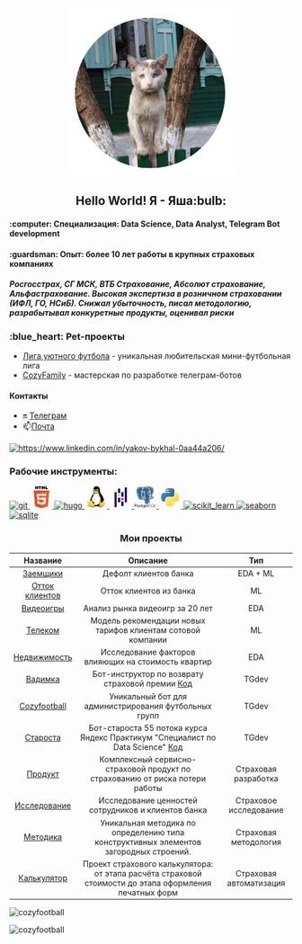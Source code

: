 <p align="center">
  <img width="300" height="300" src="https://github.com/cozyfootball/cozyfootball/blob/main/catsadd.jpg">
</p>
<h2 align="center">Hello World! Я - Яша:bulb:</h2>
<h4 align="left">:computer: Специализация: Data Science, Data Analyst, Telegram Bot development</h4>
<h4 align="left">:guardsman: Опыт: более 10 лет работы в крупных страховых компаниях</h4><h5>Росгосстрах, СГ МСК, ВТБ Страхование, Абсолют страхование, Альфастрахование. Высокая экспертиза в розничном страховании (ИФЛ, ГО, НСиБ). Снижал убыточность, писал методологию, разрабытывал конкуретные продукты, оценивал риски</h4>

<h3 align="left">:blue_heart: Pet-проекты </h4>

- [Лига уютного футбола](https://https://www.youtube.com/channel/UCoj8xxoH4A8fvUdU7JQAc8Q) - уникальная любительская мини-футбольная лига
- [CozyFamily](https://t.me/cozyfamily) - мастерская по разработке телеграм-ботов

  
<h4 align="left">Контакты</h4>

- :on: [Телеграм](https://t.me/oma890)
- 📫[Почта](mailto:1h8dzz@gmail.com)
<p align="left">
<a href="www.linkedin.com/in/yasha-bykhal-cozy" target="blank"><img align="center" src="https://raw.githubusercontent.com/rahuldkjain/github-profile-readme-generator/master/src/images/icons/Social/linked-in-alt.svg" alt="https://www.linkedin.com/in/yakov-bykhal-0aa44a206/" height="30" width="40" /></a>
</p>

<h3 align="left">Рабочие инструменты:</h3>
<p align="left"> <a href="https://git-scm.com/" target="_blank" rel="noreferrer"> <img src="https://www.vectorlogo.zone/logos/git-scm/git-scm-icon.svg" alt="git" width="40" height="40"/> </a> <a href="https://www.w3.org/html/" target="_blank" rel="noreferrer"> <img src="https://raw.githubusercontent.com/devicons/devicon/master/icons/html5/html5-original-wordmark.svg" alt="html5" width="40" height="40"/> </a> <a href="https://gohugo.io/" target="_blank" rel="noreferrer"> <img src="https://api.iconify.design/logos-hugo.svg" alt="hugo" width="40" height="40"/> </a> <a href="https://www.linux.org/" target="_blank" rel="noreferrer"> <img src="https://raw.githubusercontent.com/devicons/devicon/master/icons/linux/linux-original.svg" alt="linux" width="40" height="40"/> </a> <a href="https://pandas.pydata.org/" target="_blank" rel="noreferrer"> <img src="https://raw.githubusercontent.com/devicons/devicon/2ae2a900d2f041da66e950e4d48052658d850630/icons/pandas/pandas-original.svg" alt="pandas" width="40" height="40"/> </a> <a href="https://www.postgresql.org" target="_blank" rel="noreferrer"> <img src="https://raw.githubusercontent.com/devicons/devicon/master/icons/postgresql/postgresql-original-wordmark.svg" alt="postgresql" width="40" height="40"/> </a> <a href="https://www.python.org" target="_blank" rel="noreferrer"> <img src="https://raw.githubusercontent.com/devicons/devicon/master/icons/python/python-original.svg" alt="python" width="40" height="40"/> </a> <a href="https://scikit-learn.org/" target="_blank" rel="noreferrer"> <img src="https://upload.wikimedia.org/wikipedia/commons/0/05/Scikit_learn_logo_small.svg" alt="scikit_learn" width="40" height="40"/> </a> <a href="https://seaborn.pydata.org/" target="_blank" rel="noreferrer"> <img src="https://seaborn.pydata.org/_images/logo-mark-lightbg.svg" alt="seaborn" width="40" height="40"/> </a> <a href="https://www.sqlite.org/" target="_blank" rel="noreferrer"> <img src="https://www.vectorlogo.zone/logos/sqlite/sqlite-icon.svg" alt="sqlite" width="40" height="40"/> </a> </p>

<h3 align="center">Мои проекты</h3>


| Название   |     Описание    |  Тип|
|:----------:|:-------------:|:------:|
| [Заемщики](https://nbviewer.org/github/cozyfootball/cozyfootball/blob/main/banking_debt.ipynb)| Дефолт клиентов банка| EDA + ML|
| [Отток клиентов](https://nbviewer.org/github/cozyfootball/cozyfootball/blob/main/banks_clients_away.ipynb)| Отток клиентов из банка| ML|
|  [Видеоигры](https://nbviewer.org/github/cozyfootball/cozyfootball/blob/main/videogames.ipynb)| Анализ рынка видеоигр за 20 лет| EDA|
|  [Телеком](https://github.com/cozyfootball/cozyfootball/blob/main/telekom_ml.ipynb)| Модель рекомендации новых тарифов клиентам сотовой компании| ML|
|  [Недвижимость](https://github.com/cozyfootball/cozyfootball/blob/main/estate.ipynb) |  Исследование факторов влияющих на стоимость квартир|   EDA|
| [Вадимка](https://t.me/stopalfa_bot)| Бот-инструктор по возврату страховой премии [Код](https://github.com/cozyfootball/cozyfamily/commit/30246d8a8de928df024c729e3b884fa18fe8198b)| TGdev|
|  [Cozyfootball](https://t.me/CozyFutbot) |  Уникальный бот для администрирования футбольных групп |  TGdev|
|  [Староста](https://t.me/ds_55) | Бот-староста 55 потока курса Яндекс Практикум "Специалист по Data Science" [Код](https://github.com/cozyfootball/ds_55/blob/main/ds_55.py) |  TGdev |
| [Продукт](https://github.com/cozyfootball/cozyfootball/blob/main/job_insure.pdf)| Комплексный сервисно-страховой продукт по страхованию от риска потери работы| Страховая разработка |
|  [Исследование](https://github.com/cozyfootball/cozyfootball/blob/main/product_research.pdf) |    Исследование ценностей сотрудников и клиентов  банка  |   Страховое исследование|
|  [Методика](https://github.com/cozyfootball/cozyfootball/blob/main/property_manual.pdf) | Уникальная методика по определению типа конструктивных элементов загородных строений. |   Страховая методология |
|  [Калькулятор](https://github.com/cozyfootball/cozyfootball/blob/main/%D0%9A%D0%B0%D0%BB%D1%8C%D0%BA%D1%83%D0%BB%D1%8F%D1%82%D0%BE%D1%80%20%D0%90%D0%B1%D1%81%D0%BE%D0%BB%D1%8E%D1%82.xlsm) | Проект страхового калькулятора: от этапа расчёта страховой стоимости до этапа оформления печатных форм|   Страховая автоматизация |
<p align="left"> <img src="https://komarev.com/ghpvc/?username=cozyfootball&label=Profile%20views&color=0e75b6&style=flat" alt="cozyfootball" /> </p>

<p><img align="left" src="https://github-readme-stats.vercel.app/api/top-langs?username=cozyfootball&show_icons=true&locale=en&layout=compact" alt="cozyfootball" /></p>
